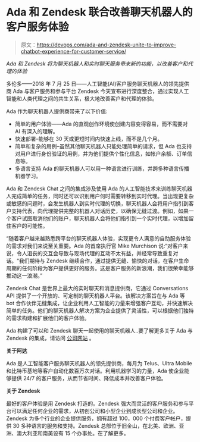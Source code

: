 # Ada 和 Zendesk 联合改善聊天机器人的客户服务体验

> 原文：<https://devops.com/ada-and-zendesk-unite-to-improve-chatbot-experience-for-customer-service/>

*Ada 和 Zendesk 将为聊天机器人和实时聊天服务带来新的功能，以改善客户和代理的体验*

多伦多——2018 年 7 月 25 日——人工智能(AI)客户服务聊天机器人的领先提供商 Ada 与客户服务和参与平台 Zendesk 今天宣布进行深度整合，通过实现人工智能和人类代理之间的共生关系，极大地改善客户和代理的体验。

Ada 作为聊天机器人提供商带来了以下价值:

*   简单的用户体验——Ada 的直观创作环境使创建内容变得容易，而不需要对 AI 有深入的理解。
*   快速部署–能够在 30 天或更短时间内快速上线，而不是几个月。
*   简单和复杂的用例–虽然其他聊天机器人只能处理简单的请求，但 Ada 也支持对用户进行身份验证的用例，并为他们提供个性化信息，如帐户余额、订单信息等。
*   多语言支持 Ada 的聊天机器人可以用一种语言进行训练，并跨多种语言传播机器学习。

Ada 和 Zendesk Chat 之间的集成涉及使用 Ada 的人工智能技术来训练聊天机器人完成简单的任务，同时还可以识别用户何时需要转移到实时代理。当出现更复杂或敏感的问题时，会发生机器人到实时代理的切换，聊天机器人会将用户指引到客户支持代表，向代理提供完整的机器人对话历史，以确保无缝过渡。例如，如果一个客户试图取消他们的账户，聊天机器人会将他们指引到一个实时代理，以增加留住客户的可能性。

“随着客户越来越熟悉跨平台的聊天机器人体验，实现更令人满意的自助服务体验的需求对我们来说至关重要。Ada 的首席执行官 Mike Murchison 说:“对客户来说，令人沮丧的交互会导致与现场代理的互动不太有益，并经常导致重复对话。“我们期待与 Zendesk 继续合作，通过提供无缝、愉快的对话，在客户生命周期的任何阶段为客户提供更好的服务。这是客户服务的新浪潮，我们很荣幸能够推动这一浪潮。”

Zendesk Chat 是世界上最大的实时聊天和消息提供商，它通过 Conversations API 提供了一个开放的、可定制的聊天机器人平台。该解决方案旨在与 Ada 等 bot 合作伙伴无缝集成，让企业利用人工智能的力量来增强客户互动，并快速解决简单的任务。他们的聊天机器人解决方案为企业提供了灵活性，可以根据他们独特的需求构建和扩展他们的客户体验。

Ada 构建了可以和 Zendesk 聊天一起使用的聊天机器人..要了解更多关于 Ada 与 Zendesk 的集成，请访问 [公司网站](https://ada.support/zendesk/) 。

**关于阿达**

Ada 是人工智能客户服务聊天机器人的领先提供商，每月为 Telus、Ultra Mobile 和比特币基地等客户自动化数百万次对话。利用机器学习的力量，Ada 使企业能够提供 24/7 的客户服务，从而节省时间、降低成本并改善客户体验。

**关于 Zendesk**

最好的客户体验是用 Zendesk 打造的。Zendesk 强大而灵活的客户服务和参与平台可以满足任何企业的需求，从初创公司和小型企业到成长型公司和企业。Zendesk 为多个行业的企业提供服务，拥有超过 100，000 个付费客户帐户，提供 30 多种语言的服务和支持。Zendesk 总部位于旧金山，在北美、欧洲、亚洲、澳大利亚和南美设有 15 个办事处。在了解更多。